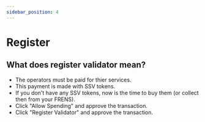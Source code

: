 ```yaml
---
sidebar_position: 4
---
```


# Register

## What does register validator mean?
- The operators must be paid for thier services.
- This payment is made with SSV tokens.
- If you don't have any SSV tokens, now is the time to buy them (or collect then from your FRENS).
- Click "Allow Spending" and approve the transaction.
- Click "Register Validator" and approve the transaction.


